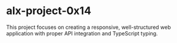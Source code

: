 # alx-project-0x14
This project focuses on creating a responsive, well-structured web application with proper API integration and TypeScript typing.
